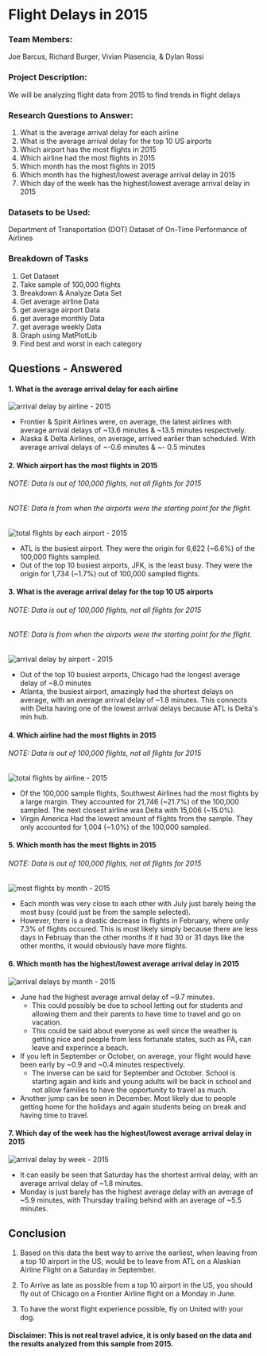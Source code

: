 # Flight Delays in 2015

### Team Members:
Joe Barcus, Richard Burger, Vivian Plasencia, & Dylan Rossi

### Project Description:
We will be analyzing flight data from 2015 to find trends in flight delays

### Research Questions to Answer:
1. What is the average arrival delay for each airline
2. What is the average arrival delay for the top 10 US airports
3. Which airport has the most flights in 2015
4. Which airline had the most flights in 2015
5. Which month has the most flights in 2015
6. Which month has the highest/lowest average arrival delay in 2015
7. Which day of the week has the highest/lowest average arrival delay in 2015

### Datasets to be Used:
Department of Transportation (DOT) Dataset of On-Time Performance of Airlines

### Breakdown of Tasks

1. Get Dataset
2. Take sample of 100,000 flights
3. Breakdown & Analyze Data Set
4. Get average airline Data
5. get average airport Data
6. get average monthly Data
7. get average weekly Data
8. Graph using MatPlotLib
9. Find best and worst in each category

## Questions - Answered
#### 1. What is the average arrival delay for each airline

![arrival delay by airline - 2015](Images/Arrival_Delay_by_airline.png)

* Frontier & Spirit Airlines were, on average, the latest airlines with average arrival delays of ~13.6 minutes & ~13.5 minutes respectively.
* Alaska & Delta Airlines, on average, arrived earlier than scheduled. With average arrival delays of ~-0.6 minutes & ~- 0.5 minutes

#### 2. Which airport has the most flights in 2015

###### NOTE: Data is out of 100,000 flights, not all flights for 2015

###### NOTE: Data is from when the airports were the starting point for the flight.

![total flights by each airport - 2015](Images/total_flights_by_airport.png)

* ATL is the busiest airport. They were the origin for 6,622 (~6.6%) of the 100,000 flights sampled.
* Out of the top 10 busiest airports, JFK, is the least busy. They were the origin for 1,734 (~1.7%) out of 100,000 sampled flights.

#### 3. What is the average arrival delay for the top 10 US airports

###### NOTE: Data is out of 100,000 flights, not all flights for 2015

###### NOTE: Data is from when the airports were the starting point for the flight.

![arrival delay by airport - 2015](Images/arrival_delay_by_airport.png)

* Out of the top 10 busiest airports, Chicago had the longest average delay of ~8.0 minutes
* Atlanta, the busiest airport, amazingly had the shortest delays on average, with an average arrival delay of ~1.8 minutes. This connects with Delta having one of the lowest arrival delays because ATL is Delta's min hub.


#### 4. Which airline had the most flights in 2015

###### NOTE: Data is out of 100,000 flights, not all flights for 2015

![total flights by airline - 2015](Images/total_flights_by_airline.png)

* Of the 100,000 sample flights, Southwest Airlines had the most flights by a large margin. They accounted for 21,746 (~21.7%) of the 100,000 sampled. The next closest airline was Delta with 15,006 (~15.0%).
* Virgin America Had the lowest amount of flights from the sample. They only accounted for 1,004 (~1.0%) of the 100,000 sampled.

#### 5. Which month has the most flights in 2015

###### NOTE: Data is out of 100,000 flights, not all flights for 2015

![most flights by month - 2015](Images/flights_by_month.png)

* Each month was very close to each other with July just barely being the most busy (could just be from the sample selected).
* However, there is a drastic decrease in flights in February, where only 7.3% of flights occured. This is most likely simply because there are less days in Februay than the other months if it had 30 or 31 days like the other months, it would obviously have more flights.

#### 6. Which month has the highest/lowest average arrival delay in 2015

![arrival delays by month - 2015](Images/Arrival_delay_by_month.png)

* June had the highest average arrival delay of ~9.7 minutes.
  - This could possibly be due to school letting out for students and allowing them and their parents to have time to travel and go on vacation.
  - This could be said about everyone as well since the weather is getting nice and people from less fortunate states, such as PA, can leave and experince a beach.
* If you left in September or October, on average, your flight would have been early by ~0.9 and ~0.4 minutes respectively.
  - The inverse can be said for September and October. School is starting again and kids and young adults will be back in school and not allow families to have the opportunity to travel as much.
* Another jump can be seen in December. Most likely due to people getting home for the holidays and again students being on break and having time to travel.

#### 7. Which day of the week has the highest/lowest average arrival delay in 2015

![arrival delay by week - 2015](Images/avg_delay_by_day_of_week.png)

* It can easily be seen that Saturday has the shortest arrival delay, with an average arrival delay of ~1.8 minutes.
* Monday is just barely has the highest average delay with an average of ~5.9 minutes, with Thursday trailing behind with an average of ~5.5 minutes.

## Conclusion
1. Based on this data the best way to arrive the earliest, when leaving from a top 10 airport in the US, would be to leave from ATL on a Alaskian Airline Flight on a Saturday in September.
2. To Arrive as late as possible from a top 10 airport in the US, you should fly out of Chicago on a Frontier Airline flight on a Monday in June.

3. To have the worst flight experience possible, fly on United with your dog.

#### Disclaimer: This is not real travel advice, it is only based on the data and the results analyzed from this sample from 2015.
